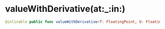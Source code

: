 # valueWithDerivative(at:\_:in:)

``` swift
@inlinable public func valueWithDerivative<T: FloatingPoint, U: FloatingPoint, R>(at x: T, _ y: U, in f: @escaping @differentiable (T, U) -> R) -> (value: R, derivative: R.TangentVector) where T.TangentVector == T, U.TangentVector == U
```

